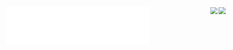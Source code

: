 <img align="right" src="https://github-readme-stats.vercel.app/api?username=main1o&show_icons=true&icon_color=a6c0fe&title_color=f68084" />
<img align="right" src="https://s3.bmp.ovh/imgs/2022/08/05/d7b497894b3edf4b.png" />
<iframe frameborder="no" border="0" marginwidth="0" marginheight="0" width=330 height=86 src="//music.163.com/outchain/player?type=2&id=562594304&auto=1&height=66"></iframe>
